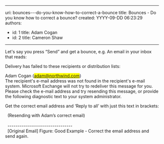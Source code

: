 

---
uri: bounces---do-you-know-how-to-correct-a-bounce
title: Bounces - Do you know how to correct a bounce?
created: YYYY-09-DD 06:23:29
authors:
  - id: 1
    title: Adam Cogan
  - id: 2
    title: Cameron Shaw
---




<span class='intro'> <p>Let's say you press “Send” and get a bounce, e.g. An email in your inbox that reads&#58;&#160;</p>
<font class="ms-rteCustom-GreyBox"><p>Delivery has failed to these recipients or distribution lists&#58;</p>
<p>Adam Cogan (<a href="mailto&#58;adam@northwind.com"><font style="background-color&#58;#ffff00;">ada</font><font style="background-color&#58;#ffff00;">m@northwind.com</font></a>)<br>The recipient's e-mail address was not found in the recipient's e-mail system. Microsoft Exchange will not try to redeliver this message for you. Please check the e-mail address and try resending this message, or provide the following diagnostic text to your system administrator.</p></font><p>Get the correct email address and ‘Reply to all’ with just this text in brackets&#58;</p>
<font class="ms-rteCustom-GreyBox">&#160;&#160;(Resending with Adam’s correct email)<br>&#160;&#160;&#160;&#160;&#160;&#160;&#160;&#160;&#160;&#160;&#160;&#160;&#160;&#160;&#160;&#160;&#160;&#160;&#160;&#160;&#160;&#160;&#160;&#160;&#160;&#160;&#160;&#160;&#160;&#160;&#160;&#160;<br>&#160;&#160;---------------------------------<br>&#160;&#160;[Original Email] </font><span class="ms-rteCustom-FigureGood">Figure&#58; Good Example - Correct the email address and send again. </span> </span>




